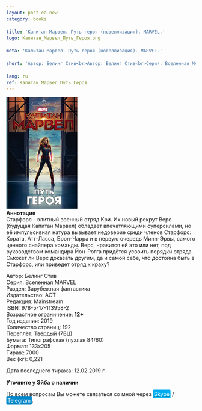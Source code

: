```yaml
---
layout: post-ea-new
category: books

title: 'Капитан Марвел. Путь героя (новеллизация). MARVEL.'
logo: Капитан_Марвел_Путь_Героя.png

meta: 'Капитан Марвел. Путь героя (новеллизация). MARVEL.'

short: 'Автор: Белинг Стив<br>Автор: Белинг Стив<br>Серия: Вселенная MARVEL<br>Раздел: Зарубежная фантастика<br>Издательство: АСТ<br>Редакция: Mainstream<br>ISBN: 978-5-17-113958-2<br>Возрастное ограничение: 12+'

lang: ru
ref: Капитан_Марвел_Путь_Героя
---
```


<a data-fancybox="gallery" href="/img/books/Капитан_Марвел_Путь_Героя.png"><img src="/img/books/Капитан_Марвел_Путь_Героя.png" alt=""></a>  
**Аннотация**  
Старфорс - элитный военный отряд Кри. Их новый рекрут Верс (будущая Капитан Марвел) обладает впечатляющими суперсилами, но её импульсивная натура вызывает недоверие среди членов Старфорс: Кората, Атт-Ласса, Брон-Чарра и в первую очередь Минн-Эрвы, самого ценного снайпера команды. Верс, нравится ей это или нет, под руководством командира Йон-Рогга придётся усвоить порядки отряда.  
Сможет ли Верс доказать другим, да и самой себе, что достойна быть в Старфорс, или приведет отряд к краху?

Автор: Белинг Стив  
Серия: Вселенная MARVEL  
Раздел: Зарубежная фантастика  
Издательство: АСТ  
Редакция: Mainstream  
ISBN: 978-5-17-113958-2  
Возрастное ограничение: **12+**  
Год издания: 2019  
Количество страниц: 192  
Переплёт: Твёрдый  (7БЦ)  
Бумага: Типографская (пухлая 84/60)  
Формат: 133х205  
Тираж: 7000  
Вес (кг): 0,221

Дата последнего тиража:	12.02.2019 г.

**Уточните у Эйба о наличии**

По всем вопросам Вы можете связаться со мной через <a href="skype:chutkoy89?call" target="_blank"><span style="background-color:#00aff0; color:white; padding:3px; border-radius: 3px">Skype</span></a> / <a href="https://t.me/chutkoy" target="_blank"><span style="background-color:#0088cc; color:white; padding:3px; border-radius: 3px">Telegram</span></a>.